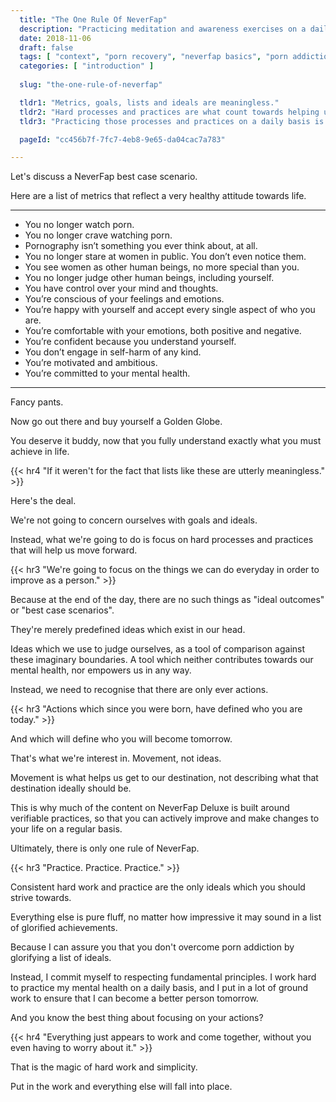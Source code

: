 ```yaml
---
  title: "The One Rule Of NeverFap"
  description: "Practicing meditation and awareness exercises on a daily basis is the only thing that matters for your porn recovery."
  date: 2018-11-06
  draft: false
  tags: [ "context", "porn recovery", "neverfap basics", "porn addiction", "addiction", "awareness", "nofap", "neverfap", "neverfap deluxe", "neverfap basics" ]
  categories: [ "introduction" ]
  
  slug: "the-one-rule-of-neverfap"

  tldr1: "Metrics, goals, lists and ideals are meaningless."
  tldr2: "Hard processes and practices are what count towards helping us move forward."
  tldr3: "Practicing those processes and practices on a daily basis is key."

  pageId: "cc456b7f-7fc7-4eb8-9e65-da04cac7a783"

---
```


<!-- Very happy with edit -->

Let's discuss a NeverFap best case scenario.

Here are a list of metrics that reflect a very healthy attitude towards life.

<hr class="hrul"/>

- You no longer watch porn.
- You no longer crave watching porn.
- Pornography isn’t something you ever think about, at all. 
- You no longer stare at women in public. You don’t even notice them.
- You see women as other human beings, no more special than you.
- You no longer judge other human beings, including yourself. 
- You have control over your mind and thoughts. 
- You’re conscious of your feelings and emotions. 
- You’re happy with yourself and accept every single aspect of who you are.
- You’re comfortable with your emotions, both positive and negative. 
- You’re confident because you understand yourself. 
- You don’t engage in self-harm of any kind.
- You’re motivated and ambitious.
- You’re committed to your mental health.

<hr class="hrul__bottom"/>

Fancy pants.

Now go out there and buy yourself a Golden Globe. 

You deserve it buddy, now that you fully understand exactly what you must achieve in life.


{{< hr4 "If it weren't for the fact that lists like these are utterly meaningless." >}}


Here's the deal.

We're not going to concern ourselves with goals and ideals. 

Instead, what we're going to do is focus on hard processes and practices that will help us move forward.


{{< hr3 "We're going to focus on the things we can do everyday in order to improve as a person." >}}


Because at the end of the day, there are no such things as "ideal outcomes" or "best case scenarios". 

They're merely predefined ideas which exist in our head.

Ideas which we use to judge ourselves, as a tool of comparison against these imaginary boundaries. A tool which neither contributes towards our mental health, nor empowers us in any way. 

Instead, we need to recognise that there are only ever actions. 

{{< hr3 "Actions which since you were born, have defined who you are today." >}}

And which will define who you will become tomorrow.

That's what we're interest in. Movement, not ideas.

Movement is what helps us get to our destination, not describing what that destination ideally should be.

This is why much of the content on NeverFap Deluxe is built around verifiable practices, so that you can actively improve and make changes to your life on a regular basis.

Ultimately, there is only one rule of NeverFap.

{{< hr3 "Practice. Practice. Practice." >}}

Consistent hard work and practice are the only ideals which you should strive towards.

Everything else is pure fluff, no matter how impressive it may sound in a list of glorified achievements.

Because I can assure you that you don't overcome porn addiction by glorifying a list of ideals.

Instead, I commit myself to respecting fundamental principles. I work hard to practice my mental health on a daily basis, and I put in a lot of ground work to ensure that I can become a better person tomorrow.

And you know the best thing about focusing on your actions?

{{< hr4 "Everything just appears to work and come together, without you even having to worry about it." >}}

That is the magic of hard work and simplicity.

Put in the work and everything else will fall into place.


<!-- List of practices. -->

<!-- Mention the application. -->


